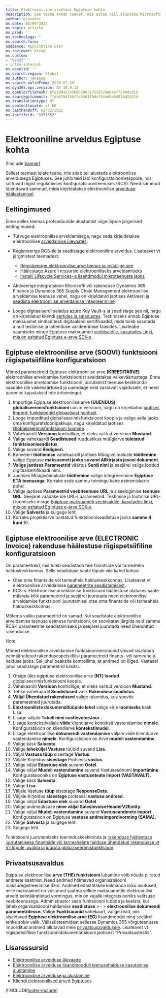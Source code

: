 ```yaml
---
title: Elektrooniline arveldus Egiptuse kohta
description: See teema annab teavet, mis aitab teil alustada Microsofti Egiptuse elektroonilise Dynamics 365 Finance arveldusega Dynamics 365 Supply Chain Management.
author: gionoder
ms.date: 02/09/2022
ms.topic: article
ms.prod: ''
ms.technology: ''
ms.search.form: ''
audience: Application User
ms.reviewer: kfend
ms.custom:
- "97423"
- intro-internal
ms.assetid: ''
ms.search.region: Global
ms.author: janeaug
ms.search.validFrom: 2020-07-08
ms.dyn365.ops.version: AX 10.0.12
ms.openlocfilehash: 6fe1dd4254db8b390c17558320a6eaff2b0dcd19
ms.sourcegitcommit: ffdb6794746ffe5461f9dcf34ed8e64976d22d2d
ms.translationtype: MT
ms.contentlocale: et-EE
ms.lasthandoff: 03/02/2022
ms.locfileid: "8371352"
---
```

# <a name="electronic-invoicing-for-egypt"></a>Elektrooniline arveldus Egiptuse kohta

[!include [banner](../includes/banner.md)]

Sellest teemast leiate teabe, mis aitab teil alustada elektroonilise arveldusega Egiptuses. See juhib teid läbi konfiguratsioonietappide, mis sõltuvad riigist regulatiivses konfiguratsiooniteenuses (RCS). Need sammud täiendavad sammud, mida kirjeldatakse elektroonilise [arvelduse häälestamisel](e-invoicing-set-up-overview.md).

## <a name="prerequisites"></a>Eeltingimused

Enne selles teemas protseduuride alustamist viige lõpule järgmised eeltingimused:

- Tutvuge elektroonilise arveldamisega, nagu seda kirjeldatakse elektroonilise [arveldamise ülevaates](e-invoicing-service-overview.md).
- Registreerige RCS-ile ja seadistage elektrooniline arveldus. Lisateavet vt järgmistest teemadest:

    - [Registreerige elektroonilise arve teenus ja installige see](e-invoicing-sign-up-install.md)
    - [Häälestage Azure'i ressursid elektrooniliseks arveldamiseks](e-invoicing-set-up-azure-resources.md)
    - [Installi Lifecycle Services-is lisandmodul mikroteenuste jaoks](e-invoicing-install-add-in-microservices-lcs.md)
    
- Aktiveerige integratsioon Microsofti või rakenduse Dynamics 365 Finance ja Dynamics 365 Supply Chain Management elektroonilise arveldamise teenuse vahel, nagu on kirjeldatud jaotises Aktiveeri [ja seadista elektroonilise arveldamise integreerimine](e-invoicing-activate-setup-integration.md).
- Looge digitaalserdi saladus azure Key Vault-s ja seadistage see nii, nagu on kirjeldatud kliendi [sertides ja saladustes](e-invoicing-customer-certificates-secrets.md). Testimiseks annab Egiptuse maksuamet kindlad testi digitaalsed sertifikaadid, mida tuleb kasutada ainult testimise ja lahenduse valideerimise faasides. Lisateabe saamiseks minge Egiptuse maksuameti [veebisaidile, kasutades Linki, mis on esitatud Egiptuse e-arve SDK-s](https://sdk.sit.invoicing.eta.gov.eg/faq/).

## <a name="country-specific-configuration-for-the-egyptian-electronic-invoice-eg-feature"></a>Egiptuse elektroonilise arve (SOOVI) funktsiooni riigispetsiifiline konfiguratsioon

Mõned parameetreid Egiptuse elektroonilise arve **(KREEDITARVE)** elektroonilise arveldamise funktsioonist avaldatakse vaikeväärtustega. Enne elektroonilise arveldamise funktsiooni juurutamist teenuse keskkonda vaadake üle vaikeväärtused ja uuendage neid vastavalt vajadusele, et need paremini kajastaksid teie äritoimingut.

1. Importige Egiptuse elektroonilise arve **(UUENDUS) globaliseerimisfunktsiooni** uusim versioon, nagu on kirjeldatud [jaotises Impordi funktsioonid globaalsest hoidlast](e-invoicing-import-feature-global-repository.md).
2. Looge imporditud globaliseerimisfunktsiooni koopia ja valige selle jaoks oma konfiguratsioonipakkuja, nagu kirjeldatud jaotises [Globaliseerimisfunktsiooni loomine](e-invoicing-create-new-globalization-feature.md).
3. Vahekaardil **Versioon** kontrollige, et oleks valitud versioon **Mustand**.
4. Valige vahekaardi **Seadistused** ruudustikus müügiarve **tuletatud funktsiooniseadistus**.
5. Valige suvand **Redigeeri**.
6. Konveieri **töötlemise** vahekaardil jaotises Müügivõimaluste **töötlemine** valige Egiptuse **maksuameti jaoks suvand Allkirjasta jasoni dokument**.
7. **Valige jaotises Parameetrid** väärtus **Serdi nimi** ja seejärel valige loodud digitaalsertifikaadi nimi.
8. Jaotises Müügivõimaluste **töötlemine** valige integreerimine **Egiptuse ETA teenusega**. Korrake seda sammu toimingu kahe esinemiskorra puhul.
9. Valige jaotises **Parameetrid veebiteenuse** **URL** ja sisselogimise **teenuse URL**. Seejärel vaadake üle URL-i parameetrid. Testimise ja tootmise URL-i loomiseks minge [Egiptuse maksuameti veebisaidile, kasutades linki, mis on esitatud Egiptuse e-arve SDK-s](https://sdk.sit.invoicing.eta.gov.eg/faq/).
10. Valige **Salvesta** ja sulgege leht.
11. Korrake projektiarve tuletatud funktsiooniseadistuse jaoks **samme 4 kuni** 10.

## <a name="country-specific-configuration-for-the-egyptian-electronic-invoice-eg-application-setup"></a>Egiptuse elektroonilise arve (ELECTRONIC Invoice) rakenduse häälestuse riigispetsiifiline konfiguratsioon

On parameetreid, mis tuleb seadistada teie finantside või tarneahela halduskeskkonnas. Selle seadistuse saate lõpule viia kahel kohas:

- Otse oma finantside või tarneahela halduskeskkonnas, Lisateavet vt elektroonilise arveldamise [parameetrite seadistamisest](e-invoicing-set-up-parameters.md).
- RCS-s. Elektroonilise arveldamise funktsiooni häälestuse ulatuses saate määrata kõik parameetrid ja seejärel juurutada need elektroonilise arveldamise funktsiooni juurutamisel otse oma finantside või tarneahela halduskeskkonnas.

Mõlema valiku parameetrid on samad. Kui seadistate elektroonilise arveldamise teenuse esimese funktsiooni, on soovitatav järgida neid samme RCS-i parameetrite seadistamiseks ja seejärel juurutada need ühendatud rakendusse.

> [!NOTE]
> Mõned elektroonilise arveldamise funktsiooniversioonid võivad sisaldada eelmääratletud rakendusespetsiifilisi parameetreid finants- või tarneahela halduse jaoks. Sel juhul peaksite kontrollima, et andmed on õiged. Vastasel juhul seadistage parameetrid käsitsi.

1. Otsige üles egiptuse elektroonilise arve **(NT) loodud** globaliseerimisfunktsiooni koopia.
2. Vahekaardil **Versioon** kontrollige, et oleks valitud versioon **Mustand**.
3. Tehke vahekaardil **Seadistused** valik **Rakenduse seadistus**.
4. **Väljal Ühendatud rakendused** valige rakendus, kus soovite parameetreid juurutada.
5. **Elektrooniliste dokumenditüüpide lehel** valige kirje **loomiseks** käsk Lisa.
6. Lisage väljale **Tabeli nimi custInvoiceJour** **.**
7. Lisage kontekstiväljale **viide** kliendiarve konteksti vastendamise **nimele**. Konfiguratsioon on kliendiarve **kontekstimudel**.
8. Lisage elektroonilise **dokumendi vastendamise** väljale viide kliendiarve vastendamise **nimele**. Konfiguratsioon on Arve **mudeli vastendamine**.
9. Valige käsk **Salvesta**.
10. Valige **leheküljel Vastuse** tüübid suvand **Lisa**.
11. Väljal **Vastuse tüüp** sisestage **Vastus**.
12. Väljale Kirjeldus **sisestage** Protsessi **vastus**.
13. Valige väljal **Edastuse olek** suvand **Ootel**.
14. Valige väljal **Mudeli vastendamine** suvand Vastusesõnumi **importimine**. Konfiguratsiooniks on **Egiptuse vastuseteate import (VASTAVALT).**
15. Valige käsk **Salvesta**.
16. Valige **Lisa**.
17. Väljale Vastuse **tüüp** sisestage **ResponseData**.
18. Väljale Kirjeldus **sisestage** protsessi **vastuse andmed**.
19. Valige väljal **Edastuse olek** suvand **Ootel**.
20. Valige andmeüksuse **nime väljal** **SalesInvoiceHeaderV2Entity**.
21. Valige väljal **Mudeli vastendamine** suvand **Vastuseandmete import**. Konfiguratsioon on Egiptuse **vastuse andmeimpordivorming (SAMA).**
22. Valige **Salvesta** ja sulgege leht.
23. Sulgege leht.

Funktsiooni juurutamiseks teeninduskeskkonda ja [rakenduse häälestuse juurutamiseks finantside või tarneahelate halduse ühendatud rakendusse vt Vii lõpule, avalda ja juuruta globaliseerimisfunktsioon](e-invoicing-complete-publish-deploy-globalization-feature.md)

## <a name="privacy-notice"></a>Privaatsusavaldus

Egiptuse elektroonilise **arve (THE) funktsiooni** lubamine võib nõuda piiratud andmete saatmist. Need andmed hõlmavad organisatsiooni maksuregistreerimise ID-d. Andmed edastatakse kolmanda isiku asutused, mille maksuamet on volitanud saatma sellele maksuametile elektroonilisi arveid eelmääratletud vormingus, mis on vajalik integratsiooniks valitsuse veebiteenusega. Administraator saab funktsiooni lubada ja keelata, kui läheb organisatsiooni haldamise **seadistuse** \> **·** \> **elektroonilise dokumendi parameetritesse.** Valige **Funktsioonid** vahekaart, valige read, mis sisaldavad **Egiptuse elektroonilise arve (EG)** lisandmoodul ning seejärel tehke sobiv valik. Välissüsteemidest sellesse Dynamics 365 võrguteenusse imporditud andmed allutavad meie [privaatsusavaldusele](https://go.microsoft.com/fwlink/?LinkId=512132). Lisateavet vt riigispetsiifilise funktsioonidokumentatsiooni jaotisest "Privaatsusteatis".

## <a name="additional-resources"></a>Lisaressursid

- [Elektroonilise arvelduse ülevaade](e-invoicing-service-overview.md)
- [Elektroonilise arvelduse lisandmooduli teenusehalduse kasutamise alustamine](e-invoicing-get-started-service-administration.md)
- [Elektroonilise arveldusega alustamine](e-invoicing-get-started.md)
- [Kliendi elektroonilised arved Egiptuses](emea-egy-e-invoices.md)

[!INCLUDE[footer-include](../../includes/footer-banner.md)]
